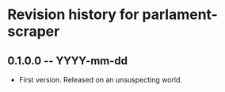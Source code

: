 # Revision history for parlament-scraper

## 0.1.0.0  -- YYYY-mm-dd

* First version. Released on an unsuspecting world.
